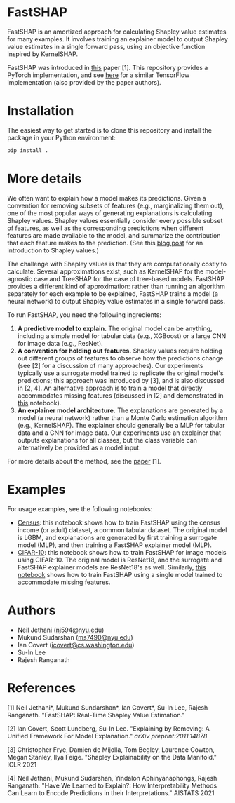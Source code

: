 # FastSHAP

FastSHAP is an amortized approach for calculating Shapley value estimates for many examples. It involves training an explainer model to output Shapley value estimates in a single forward pass, using an objective function inspired by KernelSHAP.

FastSHAP was introduced in [this](https://arxiv.org) paper [1]. This repository provides a PyTorch implementation, and see [here](https://github.com/neiljethani/fastshap) for a similar TensorFlow implementation (also provided by the paper authors).

# Installation

The easiest way to get started is to clone this repository and install the package in your Python environment:

```bash
pip install .
```

# More details

We often want to explain how a model makes its predictions. Given a convention for removing subsets of features (e.g., marginalizing them out), one of the most popular ways of generating explanations is calculating Shapley values. Shapley values essentially consider every possible subset of features, as well as the corresponding predictions when different features are made available to the model, and summarize the contribution that each feature makes to the prediction. (See this [blog post](https://iancovert.com/blog/understanding-shap-sage/) for an introduction to Shapley values.)

The challenge with Shapley values is that they are computationally costly to calculate. Several approximations exist, such as KernelSHAP for the model-agnostic case and TreeSHAP for the case of tree-based models. FastSHAP provides a different kind of approximation: rather than running an algorithm separately for each example to be explained, FastSHAP trains a model (a neural network) to output Shapley value estimates in a single forward pass.

To run FastSHAP, you need the following ingredients:

1. **A predictive model to explain.** The original model can be anything, including a simple model for tabular data (e.g., XGBoost) or a large CNN for image data (e.g., ResNet).
2. **A convention for holding out features.** Shapley values require holding out different groups of features to observe how the predictions change (see [2] for a discussion of many approaches). Our experiments typically use a surrogate model trained to replicate the original model's predictions; this approach was introduced by [3], and is also discussed in [2, 4]. An alternative approach is to train a model that directly accommodates missing features (discussed in [2] and demonstrated in [this](https://github.com/iancovert/fastshap/blob/main/notebooks/cifar%20single%20model.ipynb) notebook).
3. **An explainer model architecture.** The explanations are generated by a model (a neural network) rather than a Monte Carlo estimation algorithm (e.g., KernelSHAP). The explainer should generally be a MLP for tabular data and a CNN for image data. Our experiments use an explainer that outputs explanations for all classes, but the class variable can alternatively be provided as a model input.

For more details about the method, see the [paper](https://arxiv.org) [1].

# Examples

For usage examples, see the following notebooks:

- [Census](https://github.com/iancovert/fastshap/blob/main/notebooks/census.ipynb): this notebook shows how to train FastSHAP using the census income (or adult) dataset, a common tabular dataset. The original model is LGBM, and explanations are generated by first training a surrogate model (MLP), and then training a FastSHAP explainer model (MLP).
- [CIFAR-10](https://github.com/iancovert/fastshap/blob/main/notebooks/cifar.ipynb): this notebook shows how to train FastSHAP for image models using CIFAR-10. The original model is ResNet18, and the surrogate and FastSHAP explainer models are ResNet18's as well. Similarly, [this notebook](https://github.com/iancovert/fastshap/blob/main/notebooks/cifar%20single%20model.ipynb) shows how to train FastSHAP using a single model trained to accommodate missing features.

# Authors

- Neil Jethani (<nj594@nyu.edu>)
- Mukund Sudarshan (<ms7490@nyu.edu>)
- Ian Covert (<icovert@cs.washington.edu>)
- Su-In Lee
- Rajesh Ranganath

# References

[1] Neil Jethani\*, Mukund Sundarshan\*, Ian Covert\*, Su-In Lee, Rajesh Ranganath. "FastSHAP: Real-Time Shapley Value Estimation."

[2] Ian Covert, Scott Lundberg, Su-In Lee. "Explaining by Removing: A Unified Framework For Model Explanation." *arXiv preprint:2011.14878*

[3] Christopher Frye, Damien de Mijolla, Tom Begley, Laurence Cowton, Megan Stanley, Ilya Feige. "Shapley Explainability on the Data Manifold." ICLR 2021

[4] Neil Jethani, Mukund Sudarshan, Yindalon Aphinyanaphongs, Rajesh Ranganath. "Have We Learned to Explain?: How Interpretability Methods Can Learn to Encode Predictions in their Interpretations." AISTATS 2021
